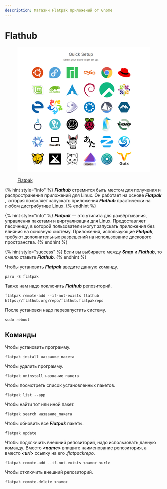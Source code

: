 ```yaml
---
description: Магазин Flatpak приложений от Gnome
---
```


# Flathub

<figure><img src="../../.gitbook/assets/image (4).png" alt=""><figcaption><p><a href="https://flatpak.org/setup/">Flatpak</a></p></figcaption></figure>

{% hint style="info" %}
_**Flathub**_ стремится быть местом для получения и распространения приложений для Linux. Он работает на основе _**Flatpak**_ , которая позволяет запускать приложения _**Flathub**_ практически на любом дистрибутиве Linux.
{% endhint %}

{% hint style="info" %}
_**Flatpak**_ — это утилита для развёртывания, управления пакетами и виртуализации для Linux. Предоставляет песочницу, в которой пользователи могут запускать приложения без влияния на основную систему. Приложения, использующие _**Flatpak**_, требуют дополнительных разрешений на использование дискового пространства.
{% endhint %}

{% hint style="success" %}
Если вы выбираете между _**Snap**_ и _**Flathub**_, то смело ставьте _**Flathub**_.
{% endhint %}

Чтобы установить _**Flatpak**_ введите данную команду.

```shell
paru -S flatpak
```

Также нам надо поключить _**Flathub**_ репозиторий.

```shell
flatpak remote-add --if-not-exists flathub https://flathub.org/repo/flathub.flatpakrepo
```

После установки надо перезапустить систему.

```shell
sudo reboot
```

## Команды

Чтобы установить программу.

```shell
flatpak install название_пакета
```

Чтобы удалить программу.

```shell
flatpak uninstall название_пакета
```

Чтобы  посмотреть список установленных пакетов.

```shell
flatpak list --app
```

Чтобы найти тот или иной пакет.

```shell
flatpak search название_пакета
```

Чтобы обновить все _**Flatpak**_ пакеты.

```shell
flatpak update
```

Чтобы подключить внешний репозиторий, надо использовать данную команду. Вместо _**\<name>**_ впишите наименование репозитория, а вместо _**\<url>**_ ссылку на его _.flatpackrepo_.

```shell
flatpak remote-add --if-not-exists <name> <url>
```

Чтобы отключить внешний репозиторий.

```shell
flatpak remote-delete <name>
```
